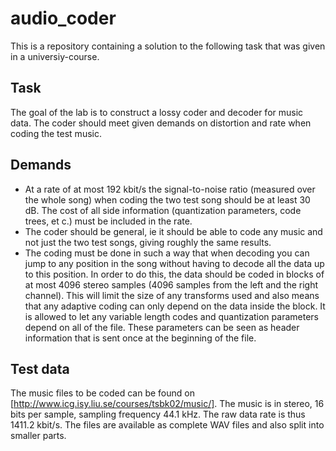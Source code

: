 # audio_coder 

This is a repository containing a solution to the following task that was given in a universiy-course.

## Task
The goal of the lab is to construct a lossy coder and decoder for music data. The coder should meet given demands on distortion and rate when coding the test music.

## Demands
* At a rate of at most 192 kbit/s the signal-to-noise ratio (measured over the whole song) when coding the two test song should be at least 30 dB. The cost of all side information (quantization parameters, code trees, et c.) must be included in the rate. 
* The coder should be general, ie it should be able to code any music and not just the two test songs, giving roughly the same results. 
* The coding must be done in such a way that when decoding you can jump to any position in the song without having to decode all the data up to this position. In order to do this, the data should be coded in blocks of at most 4096 stereo samples (4096 samples from the left and the right channel). This will limit the size of any transforms used and also means that any adaptive coding can only depend on the data inside the block. It is allowed to let any variable length codes and quantization parameters depend on all of the file. These parameters can be seen as header information that is sent once at the beginning of the file. 

## Test data
The music files to be coded can be found on [http://www.icg.isy.liu.se/courses/tsbk02/music/].
The music is in stereo, 16 bits per sample, sampling frequency 44.1 kHz. The raw data rate is thus 1411.2 kbit/s.
The files are available as complete WAV files and also split into smaller parts. 
